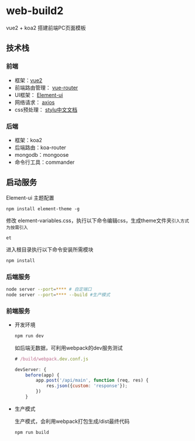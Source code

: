 # web-build2

vue2 + koa2 搭建前端PC页面模板

## 技术栈

### 前端

- 框架：[vue2](https://cn.vuejs.org/v2/guide/)
- 前端路由管理： [vue-router](https://router.vuejs.org/zh-cn/)
- UI框架： [Element-ui](http://element.eleme.io/1.4/#/zh-CN/component/installation)
- 网络请求： [axios](https://github.com/axios/axios)
- css预处理： [stylu中文文档](http://www.zhangxinxu.com/jq/stylus/)

### 后端

- 框架：koa2
- 后端路由：koa-router
- mongodb：mongoose
- 命令行工具：commander

## 启动服务

Element-ui 主题配置

```
npm install element-theme -g
```

修改 element-variables.css，执行以下命令编辑css，生成theme文件夹`引入方式为按需引入`

```
et
```

进入根目录执行以下命令安装所需模块

```bash
npm install
```

### 后端服务

```bash
node server --port=**** # 自定端口
node server --port=**** --build #生产模式
```

### 前端服务

- 开发环境

    ```bash
    npm run dev
    ```

    如后端无数据，可利用webpack的dev服务测试

    ```js
    # /build/webpack.dev.conf.js

    devServer: {
        before(app) {
            app.post('/api/main', function (req, res) {
                res.json({custom: 'response'});
            })
        }
    ```

- 生产模式

    生产模式，会利用webpack打包生成/dist最终代码

    ```bash
    npm run build
    ```






